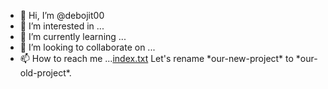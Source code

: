 - 👋 Hi, I’m @debojit00
- 👀 I’m interested in ...
- 🌱 I’m currently learning ...
- 💞️ I’m looking to collaborate on ...
- 📫 How to reach me ...[index.txt](https://github.com/debojit00/debojit00/files/13623496/index.txt)
Let's rename \*our-new-project\* to \*our-old-project\*.


<!---
debojit00/debojit00 is a ✨ special ✨ repository because its `README.md` (this file) appears on your GitHub profile.
You can click the Preview link to take a look at your changes.
--->

